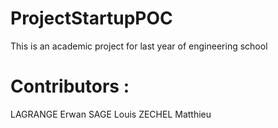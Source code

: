 # ProjectStartupPOC
This is an academic project for last year of engineering school

# Contributors :
LAGRANGE Erwan  SAGE Louis ZECHEL Matthieu
